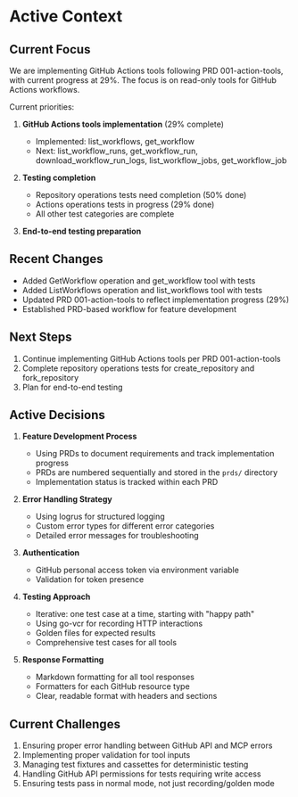 # Active Context

## Current Focus

We are implementing GitHub Actions tools following PRD 001-action-tools, with current progress at 29%. The focus is on read-only tools for GitHub Actions workflows.

Current priorities:
1. **GitHub Actions tools implementation** (29% complete)
   - Implemented: list_workflows, get_workflow
   - Next: list_workflow_runs, get_workflow_run, download_workflow_run_logs, list_workflow_jobs, get_workflow_job

2. **Testing completion**
   - Repository operations tests need completion (50% done)
   - Actions operations tests in progress (29% done)
   - All other test categories are complete

3. **End-to-end testing preparation**

## Recent Changes

- Added GetWorkflow operation and get_workflow tool with tests
- Added ListWorkflows operation and list_workflows tool with tests
- Updated PRD 001-action-tools to reflect implementation progress (29%)
- Established PRD-based workflow for feature development

## Next Steps

1. Continue implementing GitHub Actions tools per PRD 001-action-tools
2. Complete repository operations tests for create_repository and fork_repository
3. Plan for end-to-end testing

## Active Decisions

1. **Feature Development Process**
   - Using PRDs to document requirements and track implementation progress
   - PRDs are numbered sequentially and stored in the `prds/` directory
   - Implementation status is tracked within each PRD

2. **Error Handling Strategy**
   - Using logrus for structured logging
   - Custom error types for different error categories
   - Detailed error messages for troubleshooting

3. **Authentication**
   - GitHub personal access token via environment variable
   - Validation for token presence

4. **Testing Approach**
   - Iterative: one test case at a time, starting with "happy path"
   - Using go-vcr for recording HTTP interactions
   - Golden files for expected results
   - Comprehensive test cases for all tools

5. **Response Formatting**
   - Markdown formatting for all tool responses
   - Formatters for each GitHub resource type
   - Clear, readable format with headers and sections

## Current Challenges

1. Ensuring proper error handling between GitHub API and MCP errors
2. Implementing proper validation for tool inputs
3. Managing test fixtures and cassettes for deterministic testing
4. Handling GitHub API permissions for tests requiring write access
5. Ensuring tests pass in normal mode, not just recording/golden mode
